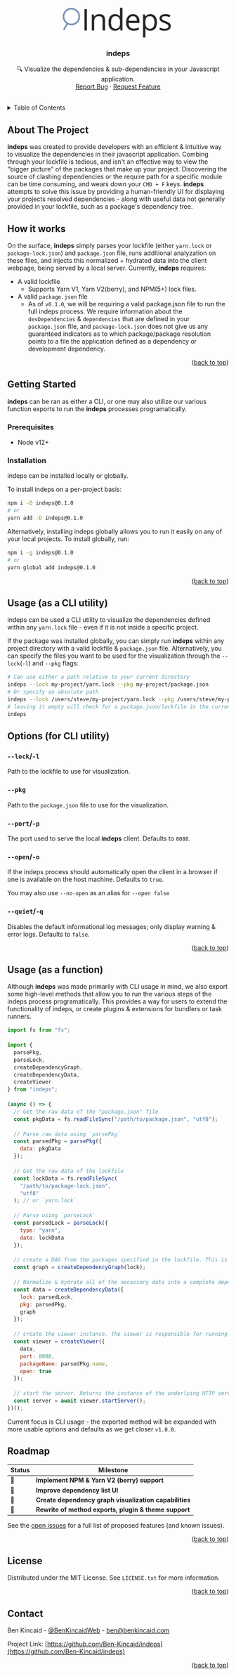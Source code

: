 <!-- PROJECT LOGO -->
<br />
<div align="center">
  <a href="https://github.com/Ben-Kincaid/indeps">
    <img src="docs/assets/logo.svg" alt="Logo" width="253" height="68">
  </a>

<h3 align="center">indeps</h3>

  <p align="center">
    🔍 Visualize the dependencies & sub-dependencies in your Javascript application.
    <br />
    <a href="https://github.com/Ben-Kincaid/indeps/issues">Report Bug</a>
    ·
    <a href="https://github.com/Ben-Kincaid/indeps/issues">Request Feature</a>
  </p>
</div>
<br />
<!-- TABLE OF CONTENTS -->
<details>
  <summary>Table of Contents</summary>
  <ol>
    <li>
      <a href="#about-the-project">About The Project</a>
    </li>
     <li><a href="#how-it-works">How it works</a></li>
    <li>
      <a href="#getting-started">Getting Started</a>
      <ul>
        <li><a href="#prerequisites">Prerequisites</a></li>
        <li><a href="#installation">Installation</a></li>
      </ul>
    </li>
    <li><a href="#usage-as-a-cli-utility">Usage (as a CLI utility)</a></li>
    <li><a href="#usage-as-a-function">Usage (as a function)</a></li>
    <li><a href="#roadmap">Roadmap</a></li>
    <li><a href="#license">License</a></li>
    <li><a href="#contact">Contact</a></li>
  </ol>
</details>

<!-- ABOUT THE PROJECT -->

## About The Project

<!-- Add image of viewer here once complete -->

**indeps** was created to provide developers with an efficient & intuitive way to visualize the dependencies in their javascript application. Combing through your lockfile is tedious, and isn't an effective way to view the "bigger picture" of the packages that make up your project. Discovering the source of clashing dependencies or the require path for a specific module can be time consuming, and wears down your `CMD + F` keys. **indeps** attempts to solve this issue by providing a human-friendly UI for displaying your projects resolved dependencies - along with useful data not generally provided in your lockfile, such as a package's dependency tree.

## How it works

On the surface, **indeps** simply parses your lockfile (either `yarn.lock` or `package-lock.json`) and `package.json` file, runs additional analyzation on these files, and injects this normalized + hydrated data into the client webpage, being served by a local server. Currently, **indeps** requires:

- A valid lockfile
  - Supports Yarn V1, Yarn V2(berry), and NPM(5+) lock files.
- A valid `package.json` file
  - As of `v0.1.0`, we will be requiring a valid package.json file to run the full indeps process. We require information about the `devDependencies` & `dependencies` that are defined in your `package.json` file, and `package-lock.json` does not give us any guaranteed indicators as to which package/package resolution points to a file the application defined as a dependency or development dependency.

<p align="right">(<a href="#top">back to top</a>)</p>

## Getting Started

**indeps** can be ran as either a CLI, or one may also utilize our various function exports to run the **indeps** processes programatically.

### Prerequisites

- Node v12+

### Installation

indeps can be installed locally or globally.

To install indeps on a per-project basis:

```zsh
npm i -D indeps@0.1.0
# or
yarn add -D indeps@0.1.0
```

Alternatively, installing indeps globally allows you to run it easily on any of your local projects. To install globally, run:

```zsh
npm i -g indeps@0.1.0
# or
yarn global add indeps@0.1.0
```

<p align="right">(<a href="#top">back to top</a>)</p>

<!-- USAGE EXAMPLES -->

## Usage (as a CLI utility)

indeps can be used a CLI utility to visualize the dependencies defined within any `yarn.lock` file - even if it is not inside a specific project.

If the package was installed globally, you can simply run **indeps** within any project directory with a valid lockfile & `package.json` file. Alternatively, you can specify the files you want to be used for the visualization through the `--lock`(`-l`) and `--pkg` flags:

```bash
# Can use either a path relative to your current directory
indeps --lock my-project/yarn.lock --pkg my-project/package.json
# Or specify an absolute path
indeps --lock /users/steve/my-project/yarn.lock --pkg /users/steve/my-project/package.json
# leaving it empty will check for a package.json/lockfile in the current directory
indeps
```

## Options (for CLI utility)

### `--lock`/`-l`

Path to the lockfile to use for visualization.

### `--pkg`

Path to the `package.json` file to use for the visualization.

### `--port`/`-p`

The port used to serve the local **indeps** client. Defaults to `8088`.

### `--open`/`-o`

If the indeps process should automatically open the client in a browser if one is available on the host machine. Defaults to `true`.

You may also use `--no-open` as an alias for `--open false`

### `--quiet`/`-q`

Disables the default informational log messages; only display warning & error logs. Defaults to `false`.

<p align="right">(<a href="#top">back to top</a>)</p>

## Usage (as a function)

Although **indeps** was made primarily with CLI usage in mind, we also export some high-level methods that allow you to run the various steps of the indeps process programatically. This provides a way for users to extend the functionality of indeps, or create plugins & extensions for bundlers or task runners.

```js
import fs from "fs";

import {
  parsePkg,
  parseLock,
  createDependencyGraph,
  createDependencyData,
  createViewer
} from "indeps";

(async () => {
  // Get the raw data of the "package.json" file
  const pkgData = fs.readFileSync("/path/to/package.json", "utf8");

  // Parse raw data using `parsePkg`
  const parsedPkg = parsePkg({
    data: pkgData
  });

  // Get the raw data of the lockfile
  const lockData = fs.readFileSync(
    "/path/to/package-lock.json",
    "utf8"
  ); // or `yarn.lock`

  // Parse using `parseLock`
  const parsedLock = parseLock({
    type: "yarn",
    data: lockData
  });

  // create a DAG from the packages specified in the lockfile. This is used to determine the require path - or dependency tree - of a specific module specified in `yarn.lock` or `package-lock.json`.
  const graph = createDependencyGraph(lock);

  // Normalize & hydrate all of the necessary data into a complete dependency list.
  const data = createDependencyData({
    lock: parsedLock,
    pkg: parsedPkg,
    graph
  });

  // create the viewer instance. The viewer is responsible for running a local HTTP server and serving the indeps UI.
  const viewer = createViewer({
    data,
    port: 8008,
    packageName: parsedPkg.name,
    open: true
  });

  // start the server. Returns the instance of the underlying HTTP server.
  const server = await viewer.startServer();
})();
```

Current focus is CLI usage - the exported method will be expanded with more usable options and defaults as we get closer `v1.0.0`.

<!-- ROADMAP -->

## Roadmap

| Status | Milestone                                              |
| ------ | ------------------------------------------------------ |
| 🚀     | **Implement NPM & Yarn V2 (berry) support**            |
| 🚧     | **Improve dependency list UI**                         |
| 🚧     | **Create dependency graph visualization capabilities** |
| 🚧     | **Rewrite of method exports, plugin & theme support**  |

See the [open issues](https://github.com/Ben-Kincaid/indeps/issues) for a full list of proposed features (and known issues).

<p align="right">(<a href="#top">back to top</a>)</p>

<!-- LICENSE -->

## License

Distributed under the MIT License. See `LICENSE.txt` for more information.

<p align="right">(<a href="#top">back to top</a>)</p>

<!-- CONTACT -->

## Contact

Ben Kincaid - [@BenKincaidWeb](https://twitter.com/BenKincaidWeb) - ben@benkincaid.com

Project Link: [https://github.com/Ben-Kincaid/indeps](https://github.com/Ben-Kincaid/indeps)

<p align="right">(<a href="#top">back to top</a>)</p>
